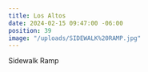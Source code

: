 ```yaml
---
title: Los Altos
date: 2024-02-15 09:47:00 -06:00
position: 39
image: "/uploads/SIDEWALK%20RAMP.jpg"
---
```


Sidewalk Ramp